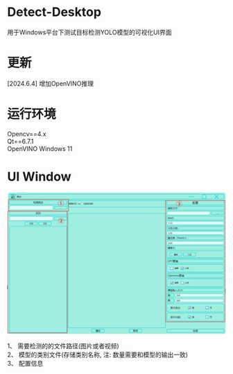 # Detect-Desktop
用于Windows平台下测试目标检测YOLO模型的可视化UI界面

# 更新
[2024.6.4] 增加OpenVINO推理  

# 运行环境
Opencv==4.x  
Qt==6.7.1  
OpenVINO
Windows 11  


# UI Window
![image](/imgs/main.png)

1、 需要检测的的文件路径(图片或者视频)  
2、 模型的类别文件(存储类别名称, 注: 数量需要和模型的输出一致)  
3、 配置信息  
